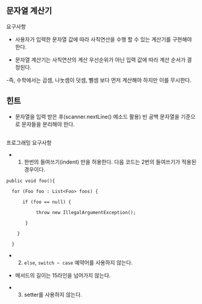 ﻿## 문자열 계산기 

요구사항


- 사용자가 입력한 문자열 값에 따라 사칙연산을 수행 할 수 있는 계산기를 구현해야 한다.

- 문자열 계산기는 사칙연산의 계산 우선순위가 아닌 입력 값에 따라 계산 순서가 결정된다.
  
 -즉, 수학에서는 곱셈, 나눗셈이 덧셈, 뺄셈 보다 먼저 계산해야 하지만 이를 무시한다.



## 힌트


- 문자열을 입력 받은 후(scanner.nextLine() 메소드 활용) 빈 공백 문자열을 기준으로 문자들을 분리해야 한다.




## 

프로그래밍 요구사항


- 1. 한번의 들여쓰기(indent) 만을 허용한다. 다음 코드는 2번의 들여쓰기가 적용된 경우이다.



``` 
public void foo(){
  
  for (Foo foo : List<Foo> foos) {
  
      if (foo == null) {
 
           throw new IllegalArgumentException();
 
       }

    }

  }    

```

 
- 2. `else`, `switch ~ case` 예약어를 사용하지 않는다.
- 메서드의 길이는 15라인을 넘어가지 않는다.

- 3. setter를 사용하지 않는다.

